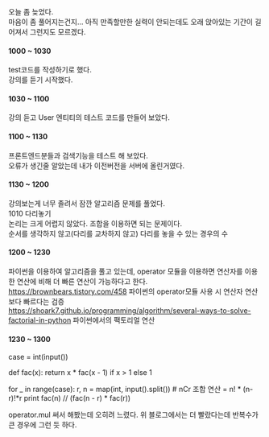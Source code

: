 오늘 좀 늦었다.    
마음이 좀 풀어지는건지... 아직 만족할만한 실력이 안되는데도 오래 앉아있는 기간이 길어져서 그런지도 모르겠다.   

#### 1000 ~ 1030    
test코드를 작성하기로 했다.    
강의를 듣기 시작했다.   

#### 1030 ~ 1100
강의 듣고 User 엔티티의 테스트 코드를 만들어 보았다.

#### 1100 ~ 1130
프론트엔드분들과 검색기능을 테스트 해 보았다.   
오류가 생긴줄 알았는데 내가 이전버전을 서버에 올린거였다.   

#### 1130 ~ 1200  
강의보는게 너무 졸려서 잠깐 알고리즘 문제를 풀었다.   
1010 다리놓기   
논리는 크게 어렵지 않았다. 조합을 이용하면 되는 문제이다.   
순서를 생각하지 않고(다리를 교차하지 않고) 다리를 놓을 수 있는 경우의 수   

#### 1200 ~ 1230
파이썬을 이용하여 알고리즘을 풀고 있는데, operator 모듈을 이용하면 연산자를 이용한 연산에 비해 더 빠른 연산이 가능하다고 한다.   
https://brownbears.tistory.com/458 파이썬의 operator모듈 사용 시 연산자 연산보다 빠르다는 검증    
https://shoark7.github.io/programming/algorithm/several-ways-to-solve-factorial-in-python 파이썬에서의 팩토리얼 연산    

#### 1230 ~ 1300
case = int(input())

def fac(x):
    return x * fac(x - 1) if x > 1 else 1

for _ in range(case):
    r, n = map(int, input().split())  # nCr 조합 연산 = n! * (n-r)!*r
    print fac(n) // (fac(n - r) * fac(r))

operator.mul 써서 해봤는데 오히려 느렸다. 위 블로그에서는 더 빨랐다는데 반복수가 큰 경우에 그런 듯 하다.   
